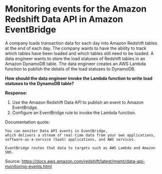 # Monitoring events for the Amazon Redshift Data API in Amazon EventBridge

A company loads transaction data for each day into Amazon Redshift tables at the end of each day. The company wants to have the ability to track which tables have been loaded and which tables still need to be loaded.
A data engineer wants to store the load statuses of Redshift tables in an Amazon DynamoDB table. The data engineer creates an AWS Lambda function to publish the details of the load statuses to DynamoDB.


**How should the data engineer invoke the Lambda function to write load statuses to the DynamoDB table?**

**Response:**

1. Use the Amazon Redshift Data API to publish an event to Amazon EventBridge.
2. Configure an EventBridge rule to invoke the Lambda function.


Documentation quote: 
```
You can monitor Data API events in EventBridge,
which delivers a stream of real-time data from your own applications,
software-as-a-service (SaaS) applications, and AWS services.

EventBridge routes that data to targets such as AWS Lambda and Amazon SNS.
```


Source: https://docs.aws.amazon.com/redshift/latest/mgmt/data-api-monitoring-events.html

